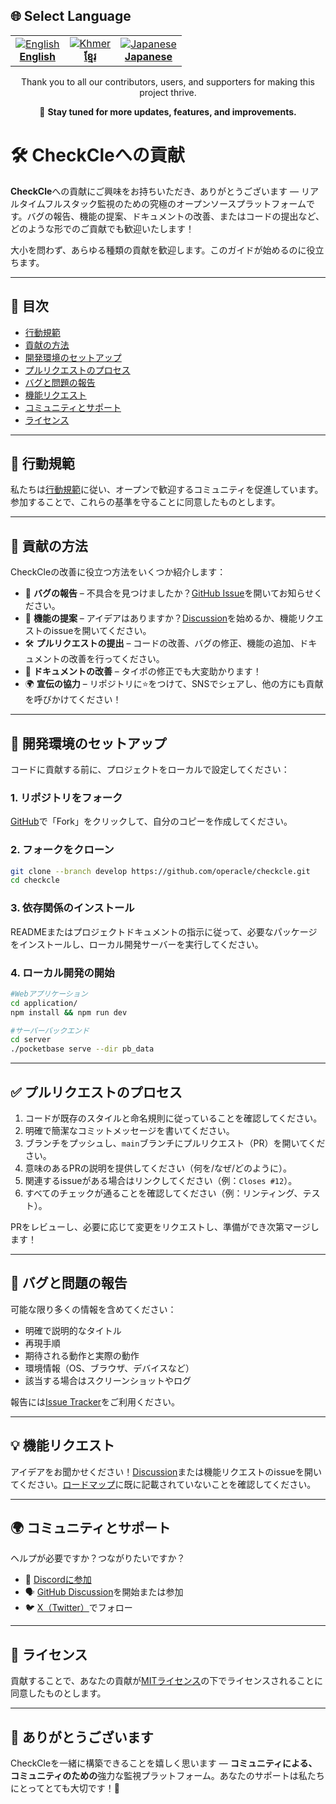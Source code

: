## 🌐 Select Language

<table align="center">
  <tr>
    <td align="center">
      <a href="../CONTRIBUTING.md">
        <img src="https://flagcdn.com/24x18/gb.png" alt="English" />  
        <br/><strong>English</strong>
      </a>
    </td>
    <td align="center">
      <a href="CONTRIBUTING_km.md">
        <img src="https://flagcdn.com/24x18/kh.png" alt="Khmer" />  
        <br/><strong>ខ្មែរ</strong>
      </a>
    </td>
    <td align="center">
      <a href="CONTRIBUTING_ja.md">
        <img src="https://flagcdn.com/24x18/jp.png" alt="Japanese" />  
        <br/><strong>Japanese</strong>
      </a>
    </td>
  </tr>
</table>


<p align="center">
  Thank you to all our contributors, users, and supporters for making this project thrive.
</p>

<p align="center">
  🚀 <strong>Stay tuned for more updates, features, and improvements.</strong>
</p>

# 🛠️ CheckCleへの貢献

**CheckCle**への貢献にご興味をお持ちいただき、ありがとうございます — リアルタイムフルスタック監視のための究極のオープンソースプラットフォームです。バグの報告、機能の提案、ドキュメントの改善、またはコードの提出など、どのような形でのご貢献でも歓迎いたします！

大小を問わず、あらゆる種類の貢献を歓迎します。このガイドが始めるのに役立ちます。

---

## 📌 目次
- [行動規範](#-行動規範)
- [貢献の方法](#-貢献の方法)
- [開発環境のセットアップ](#-開発環境のセットアップ)
- [プルリクエストのプロセス](#-プルリクエストのプロセス)
- [バグと問題の報告](#-バグと問題の報告)
- [機能リクエスト](#-機能リクエスト)
- [コミュニティとサポート](#-コミュニティとサポート)
- [ライセンス](#-ライセンス)

---

## 📜 行動規範

私たちは[行動規範](https://opensource.guide/code-of-conduct/)に従い、オープンで歓迎するコミュニティを促進しています。参加することで、これらの基準を守ることに同意したものとします。

---

## 🤝 貢献の方法

CheckCleの改善に役立つ方法をいくつか紹介します：

- 🐞 **バグの報告** – 不具合を見つけましたか？[GitHub Issue](https://github.com/operacle/checkcle/issues)を開いてお知らせください。
- 🌟 **機能の提案** – アイデアはありますか？[Discussion](https://github.com/operacle/checkcle/discussions)を始めるか、機能リクエストのissueを開いてください。
- 🛠 **プルリクエストの提出** – コードの改善、バグの修正、機能の追加、ドキュメントの改善を行ってください。
- 📝 **ドキュメントの改善** – タイポの修正でも大変助かります！
- 🌍 **宣伝の協力** – リポジトリに⭐をつけて、SNSでシェアし、他の方にも貢献を呼びかけてください！

---

## 🧰 開発環境のセットアップ

コードに貢献する前に、プロジェクトをローカルで設定してください：

### 1. リポジトリをフォーク
[GitHub](https://github.com/operacle/checkcle)で「Fork」をクリックして、自分のコピーを作成してください。

### 2. フォークをクローン
```bash
git clone --branch develop https://github.com/operacle/checkcle.git
cd checkcle
```

### 3. 依存関係のインストール
READMEまたはプロジェクトドキュメントの指示に従って、必要なパッケージをインストールし、ローカル開発サーバーを実行してください。

### 4. ローカル開発の開始
```bash
#Webアプリケーション
cd application/ 
npm install && npm run dev

#サーバーバックエンド
cd server
./pocketbase serve --dir pb_data
```

---

## ✅ プルリクエストのプロセス

1. コードが既存のスタイルと命名規則に従っていることを確認してください。
2. 明確で簡潔なコミットメッセージを書いてください。
3. ブランチをプッシュし、`main`ブランチにプルリクエスト（PR）を開いてください。
4. 意味のあるPRの説明を提供してください（何を/なぜ/どのように）。
5. 関連するissueがある場合はリンクしてください（例：`Closes #12`）。
6. すべてのチェックが通ることを確認してください（例：リンティング、テスト）。

PRをレビューし、必要に応じて変更をリクエストし、準備ができ次第マージします！

---

## 🐛 バグと問題の報告

可能な限り多くの情報を含めてください：
- 明確で説明的なタイトル
- 再現手順
- 期待される動作と実際の動作
- 環境情報（OS、ブラウザ、デバイスなど）
- 該当する場合はスクリーンショットやログ

報告には[Issue Tracker](https://github.com/operacle/checkcle/issues)をご利用ください。

---

## 💡 機能リクエスト

アイデアをお聞かせください！[Discussion](https://github.com/operacle/checkcle/discussions)または機能リクエストのissueを開いてください。[ロードマップ](https://github.com/operacle/checkcle#development-roadmap)に既に記載されていないことを確認してください。

---

## 🌍 コミュニティとサポート

ヘルプが必要ですか？つながりたいですか？

- 💬 [Discordに参加](https://discord.gg/xs9gbubGwX)
- 🗣 [GitHub Discussion](https://github.com/operacle/checkcle/discussions)を開始または参加
- 🐦 [X（Twitter）](https://x.com/tl)でフォロー

---

## 📜 ライセンス

貢献することで、あなたの貢献が[MITライセンス](LICENSE)の下でライセンスされることに同意したものとします。

---

## 🙏 ありがとうございます

CheckCleを一緒に構築できることを嬉しく思います — **コミュニティによる、コミュニティのための**強力な監視プラットフォーム。あなたのサポートは私たちにとってとても大切です！💙